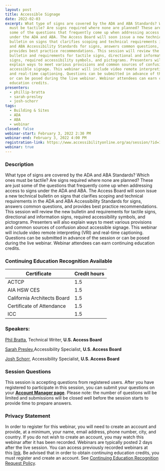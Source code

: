 ```yaml
---
layout: post
title: Accessible Signage
date: 2022-02-03
excerpt: What type of signs are covered by the ADA and ABA Standards? Which ones
  must be tactile? Are signs required where none are planned? These are just
  some of the questions that frequently come up when addressing access to signs
  under the ADA and ABA. The Access Board will soon issue a new technical
  bulletin on signs that clarifies scoping and technical requirements in the ADA
  and ABA Accessibility Standards for signs, answers common questions, and
  provides best practice recommendations. This session will review the new
  bulletin and requirements for tactile signs, directional and information
  signs, required accessibility symbols, and pictograms. Presenters will also
  explain ways to meet various provisions and common sources of confusion about
  accessible signage. This webinar will include video remote interpreting (VRI)
  and real-time captioning. Questions can be submitted in advance of the session
  or can be posed during the live webinar. Webinar attendees can earn continuing
  education credits.
presenters:
  - phillip-bratta
  - sarah-presley
  - josh-schorr
tags:
  - Building & Sites
  - ADA
  - ABA
  - webinar
closed: false
webinar-start: February 3, 2022 2:30 PM
webinar-end: February 3, 2022 4:00 PM
registration-link: https://www.accessibilityonline.org/ao/session/?id=110982
webinar: true
---
```

### Description

What type of signs are covered by the ADA and ABA Standards? Which ones must be tactile? Are signs required where none are planned? These are just some of the questions that frequently come up when addressing access to signs under the ADA and ABA. The Access Board will soon issue a new technical bulletin on signs that clarifies scoping and technical requirements in the ADA and ABA Accessibility Standards for signs, answers common questions, and provides best practice recommendations. This session will review the new bulletin and requirements for tactile signs, directional and information signs, required accessibility symbols, and pictograms. Presenters will also explain ways to meet various provisions and common sources of confusion about accessible signage. This webinar will include video remote interpreting (VRI) and real-time captioning. Questions can be submitted in advance of the session or can be posed during the live webinar. Webinar attendees can earn continuing education credits.

### Continuing Education Recognition Available

| **Certificate**             | **Credit hours** |
| --------------------------- | ---------------- |
| ACTCP                       | 1.5              |
| AIA HSW CES                 | 1.5              |
| California Architects Board | 1.5              |
| Certificate of Attendance   | 1.5              |
| ICC                         | 1.5              |

### Speakers:

[Phil Bratta](https://www.accessibilityonline.org/speakers/speaker.aspx?id=10891), Technical Writer, **U.S. Access Board**

[Sarah Presley](https://www.accessibilityonline.org/ao/speakers/10778/?ret=speakers),Accessibility Specialist, **U.S. Access Board**

[Josh Schorr](https://www.accessibilityonline.org/speakers/speaker.aspx?id=10805), Accessibility Specialist, **U.S. Access Board**

### Session Questions

This session is accepting questions from registered users. After you have registered to participate in this session, you can submit your questions on your **[Account Manager page](https://www.accessibilityonline.org/ao/accountManager/110952)**. Please note: the number of questions will be limited and submissions will be closed well before the session starts to provide time to prepare answers.

### Privacy Statement

In order to register for this webinar, you will need to create an account and provide, at a minimum, your name, email address, phone number, city, and country. If you do not wish to create an account, you may watch this webinar after it has been recorded. Webinars are typically posted 2 days after the live session. You can access previously recorded webinars at this [link](https://www.accessibilityonline.org/ao/archives/). Be advised that in order to obtain continuing education credits, you must register and create an account. See [Continuing Education Recognition Request Policy](https://www.accessibilityonline.org/continuing-education/CEUDetails.aspx).
